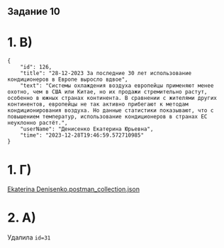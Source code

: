 ## Задание 10

# 1. B)
```
{
    "id": 126,
    "title": "28-12-2023 За последние 30 лет использование кондиционеров в Европе выросло вдвое",
    "text": "Системы охлаждения воздуха европейцы применяют менее охотно, чем в США или Китае, но их продажи стремительно растут, особенно в южных странах континента. В сравнении с жителями других континентов, европейцы не так активно прибегают к методам кондиционирования воздуха. Но данные статистики показывают, что с повышением температур, использование кондиционеров в странах ЕС неуклонно растёт.",
    "userName": "Денисенко Екатерина Юрьевна",
    "time": "2023-12-28T19:46:59.572710985"
}
```
# 1. Г)
[Ekaterina Denisenko.postman_collection.json](https://github.com/katjadenisenko/clevertec_task10/files/13789391/Ekaterina.Denisenko.postman_collection.json)


# 2. А) 
Удалила `id=31`
